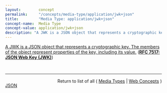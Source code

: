 ```yaml
---
layout:        concept
permalink:     "/concepts/media-type/application/jwk+json"
title:         "Media Type: application/jwk+json"
concept-name:  Media Type
concept-value: application/jwk+json
description: "A JWK is a JSON object that represents a cryptographic key. The members of the object represent properties of the key, including its value."
---
```


[A JWK is a JSON object that represents a cryptographic key. The members of the object represent properties of the key, including its value.](https://datatracker.ietf.org/doc/html/rfc7517#section-4 "Read documentation for Media Type &#34;application/jwk+json&#34;") (**[RFC 7517: JSON Web Key (JWK)](/specs/IETF/RFC/7517 "A JSON Web Key (JWK) is a JavaScript Object Notation (JSON) data structure that represents a cryptographic key. This specification also defines a JWK Set JSON data structure that represents a set of JWKs. Cryptographic algorithms and identifiers for use with this specification are described in the separate JSON Web Algorithms (JWA) specification and IANA registries established by that specification.")**)

<br/>
<hr/>

<p style="float : left"><a href="./application/jwk+json.json" title="JSON representing this particular Web Concept value">JSON</a></p>
<p style="text-align: right">Return to list of all ( <a href="../media-type/">Media Types</a> | <a href="../">Web Concepts</a> )</p>
